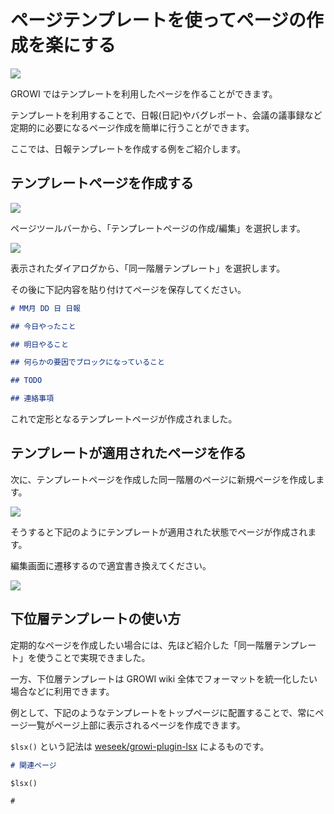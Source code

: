 # ページテンプレートを使ってページの作成を楽にする

![](./images/template_01.png)

GROWI ではテンプレートを利用したページを作ることができます。

テンプレートを利用することで、日報(日記)やバグレポート、会議の議事録など定期的に必要になるページ作成を簡単に行うことができます。

ここでは、日報テンプレートを作成する例をご紹介します。

## テンプレートページを作成する

![](./images/template_02.png)

ページツールバーから、「テンプレートページの作成/編集」を選択します。

![](./images/template_01.png)

表示されたダイアログから、「同一階層テンプレート」を選択します。

その後に下記内容を貼り付けてページを保存してください。


```markdown
# MM月 DD 日 日報

## 今日やったこと

## 明日やること

## 何らかの要因でブロックになっていること

## TODO

## 連絡事項
```

これで定形となるテンプレートページが作成されました。

## テンプレートが適用されたページを作る

次に、テンプレートページを作成した同一階層のページに新規ページを作成します。

![](./images/template_03.png)

そうすると下記のようにテンプレートが適用された状態でページが作成されます。

編集画面に遷移するので適宜書き換えてください。

![](./images/template_04.png)

## 下位層テンプレートの使い方

定期的なページを作成したい場合には、先ほど紹介した「同一階層テンプレート」を使うことで実現できました。

一方、下位層テンプレートは GROWI wiki 全体でフォーマットを統一化したい場合などに利用できます。

例として、下記のようなテンプレートをトップページに配置することで、常にページ一覧がページ上部に表示されるページを作成できます。

`$lsx()` という記法は [weseek/growi-plugin-lsx](https://github.com/weseek/growi-plugin-lsx) によるものです。

```markdown
# 関連ページ

$lsx()

#
```
